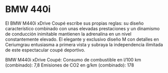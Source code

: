 # BMW 440i 


El BMW M440i xDrive Coupé escribe sus propias reglas: su diseño característico combinado con unas elevadas 
prestaciones y un dinamismo de conducción inimitable mantienen la adrenalina en un nivel constantemente elevado. 
El elegante y exclusivo diseño M con detalles en Ceriumgrau entusiasma a primera vista y subraya la independencia 
ilimitada de este espectacular coupé deportivo.
 
BMW M440i xDrive Coupé:
Consumo de combustible en l/100 km (combinado): 7,8
Emisiones de CO2 en g/km (combinado): 178
